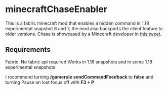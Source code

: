 # minecraftChaseEnabler
This is a fabric minecraft mod that enables a hidden command in 1.18 experimental snapshot 6 and 7, the mod also backports the client feature to older versions.
Chase is showcased by a Minecraft developer in [this tweet](https://twitter.com/henrikkniberg/status/1432375731586277376).

## Requirements
Fabric. No fabric api required
Works in 1.18 snapshots and in some 1.18 experimental snapshots

I recommend turning **/gamerule sendCommandFeedback** to **false** and turning Pause on lost focus off with **F3 + P**
